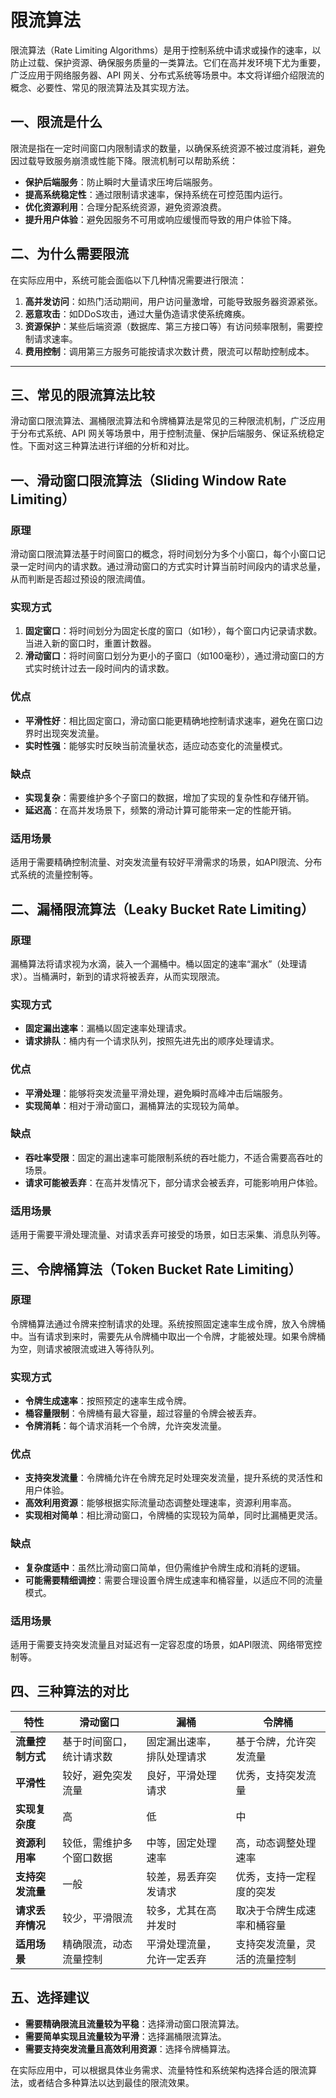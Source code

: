 # 限流算法

限流算法（Rate Limiting Algorithms）是用于控制系统中请求或操作的速率，以防止过载、保护资源、确保服务质量的一类算法。它们在高并发环境下尤为重要，广泛应用于网络服务器、API 网关、分布式系统等场景中。本文将详细介绍限流的概念、必要性、常见的限流算法及其实现方法。

## 一、限流是什么

限流是指在一定时间窗口内限制请求的数量，以确保系统资源不被过度消耗，避免因过载导致服务崩溃或性能下降。限流机制可以帮助系统：

- **保护后端服务**：防止瞬时大量请求压垮后端服务。
- **提高系统稳定性**：通过限制请求速率，保持系统在可控范围内运行。
- **优化资源利用**：合理分配系统资源，避免资源浪费。
- **提升用户体验**：避免因服务不可用或响应缓慢而导致的用户体验下降。

## 二、为什么需要限流

在实际应用中，系统可能会面临以下几种情况需要进行限流：

1. **高并发访问**：如热门活动期间，用户访问量激增，可能导致服务器资源紧张。
2. **恶意攻击**：如DDoS攻击，通过大量伪造请求使系统瘫痪。
3. **资源保护**：某些后端资源（数据库、第三方接口等）有访问频率限制，需要控制请求速率。
4. **费用控制**：调用第三方服务可能按请求次数计费，限流可以帮助控制成本。

---

## 三、常见的限流算法比较

滑动窗口限流算法、漏桶限流算法和令牌桶算法是常见的三种限流机制，广泛应用于分布式系统、API 网关等场景中，用于控制流量、保护后端服务、保证系统稳定性。下面对这三种算法进行详细的分析和对比。

## 一、滑动窗口限流算法（Sliding Window Rate Limiting）

### 原理

滑动窗口限流算法基于时间窗口的概念，将时间划分为多个小窗口，每个小窗口记录一定时间内的请求数。通过滑动窗口的方式实时计算当前时间段内的请求总量，从而判断是否超过预设的限流阈值。

### 实现方式

1. **固定窗口**：将时间划分为固定长度的窗口（如1秒），每个窗口内记录请求数。当进入新的窗口时，重置计数器。
2. **滑动窗口**：将时间窗口划分为更小的子窗口（如100毫秒），通过滑动窗口的方式实时统计过去一段时间内的请求数。

### 优点

- **平滑性好**：相比固定窗口，滑动窗口能更精确地控制请求速率，避免在窗口边界时出现突发流量。
- **实时性强**：能够实时反映当前流量状态，适应动态变化的流量模式。

### 缺点

- **实现复杂**：需要维护多个子窗口的数据，增加了实现的复杂性和存储开销。
- **延迟高**：在高并发场景下，频繁的滑动计算可能带来一定的性能开销。

### 适用场景

适用于需要精确控制流量、对突发流量有较好平滑需求的场景，如API限流、分布式系统的流量控制等。

## 二、漏桶限流算法（Leaky Bucket Rate Limiting）

### 原理

漏桶算法将请求视为水滴，装入一个漏桶中。桶以固定的速率“漏水”（处理请求）。当桶满时，新到的请求将被丢弃，从而实现限流。

### 实现方式

- **固定漏出速率**：漏桶以固定速率处理请求。
- **请求排队**：桶内有一个请求队列，按照先进先出的顺序处理请求。

### 优点

- **平滑处理**：能够将突发流量平滑处理，避免瞬时高峰冲击后端服务。
- **实现简单**：相对于滑动窗口，漏桶算法的实现较为简单。

### 缺点

- **吞吐率受限**：固定的漏出速率可能限制系统的吞吐能力，不适合需要高吞吐的场景。
- **请求可能被丢弃**：在高并发情况下，部分请求会被丢弃，可能影响用户体验。

### 适用场景

适用于需要平滑处理流量、对请求丢弃可接受的场景，如日志采集、消息队列等。

## 三、令牌桶算法（Token Bucket Rate Limiting）

### 原理

令牌桶算法通过令牌来控制请求的处理。系统按照固定速率生成令牌，放入令牌桶中。当有请求到来时，需要先从令牌桶中取出一个令牌，才能被处理。如果令牌桶为空，则请求被限流或进入等待队列。

### 实现方式

- **令牌生成速率**：按照预定的速率生成令牌。
- **桶容量限制**：令牌桶有最大容量，超过容量的令牌会被丢弃。
- **令牌消耗**：每个请求消耗一个令牌，允许突发流量。

### 优点

- **支持突发流量**：令牌桶允许在令牌充足时处理突发流量，提升系统的灵活性和用户体验。
- **高效利用资源**：能够根据实际流量动态调整处理速率，资源利用率高。
- **实现相对简单**：相比滑动窗口，令牌桶的实现较为简单，同时比漏桶更灵活。

### 缺点

- **复杂度适中**：虽然比滑动窗口简单，但仍需维护令牌生成和消耗的逻辑。
- **可能需要精细调控**：需要合理设置令牌生成速率和桶容量，以适应不同的流量模式。

### 适用场景

适用于需要支持突发流量且对延迟有一定容忍度的场景，如API限流、网络带宽控制等。

## 四、三种算法的对比

| **特性**         | **滑动窗口**             | **漏桶**                   | **令牌桶**                   |
| ---------------- | ------------------------ | -------------------------- | ---------------------------- |
| **流量控制方式** | 基于时间窗口，统计请求数 | 固定漏出速率，排队处理请求 | 基于令牌，允许突发流量       |
| **平滑性**       | 较好，避免突发流量       | 良好，平滑处理请求         | 优秀，支持突发流量           |
| **实现复杂度**   | 高                       | 低                         | 中                           |
| **资源利用率**   | 较低，需维护多个窗口数据 | 中等，固定处理速率         | 高，动态调整处理速率         |
| **支持突发流量** | 一般                     | 较差，易丢弃突发请求       | 优秀，支持一定程度的突发     |
| **请求丢弃情况** | 较少，平滑限流           | 较多，尤其在高并发时       | 取决于令牌生成速率和桶容量   |
| **适用场景**     | 精确限流，动态流量控制   | 平滑处理流量，允许一定丢弃 | 支持突发流量，灵活的流量控制 |

## 五、选择建议

- **需要精确限流且流量较为平稳**：选择滑动窗口限流算法。
- **需要简单实现且流量较为平滑**：选择漏桶限流算法。
- **需要支持突发流量且高效利用资源**：选择令牌桶算法。

在实际应用中，可以根据具体业务需求、流量特性和系统架构选择合适的限流算法，或者结合多种算法以达到最佳的限流效果。
